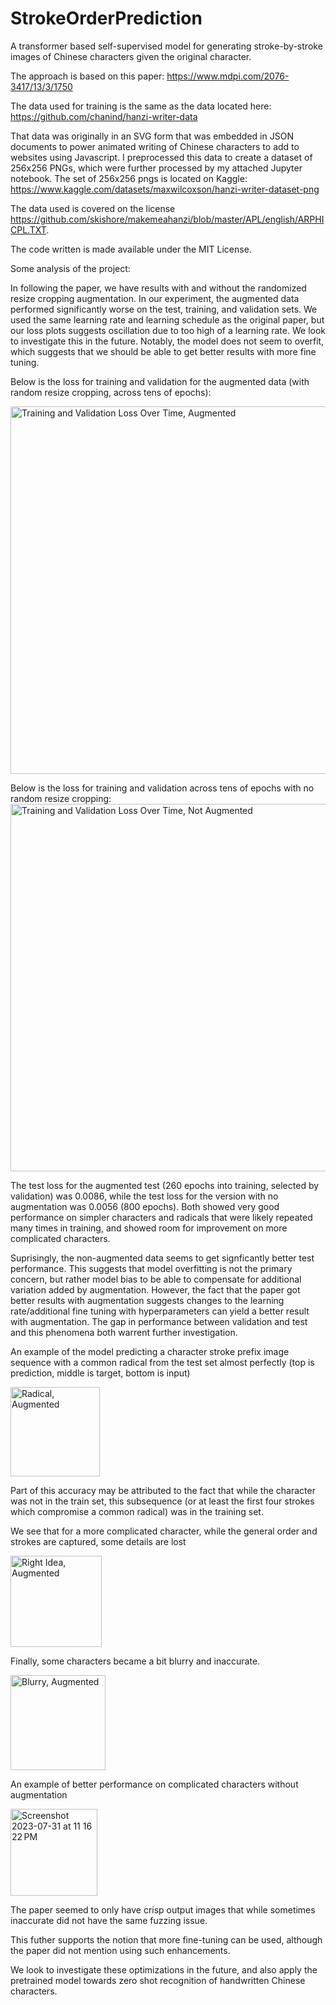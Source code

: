# StrokeOrderPrediction

A transformer based self-supervised model for generating stroke-by-stroke images of Chinese characters given the original character. 

The approach is based on this paper: https://www.mdpi.com/2076-3417/13/3/1750

The data used for training is the same as the data located here: https://github.com/chanind/hanzi-writer-data

That data was originally in an SVG form that was embedded in JSON documents to power animated writing of Chinese characters to add to websites using Javascript. I preprocessed this data to create a dataset of 256x256 PNGs, which were further processed by my attached Jupyter notebook. The set of 256x256 pngs is located on Kaggle: https://www.kaggle.com/datasets/maxwilcoxson/hanzi-writer-dataset-png

The data used is covered on the license https://github.com/skishore/makemeahanzi/blob/master/APL/english/ARPHICPL.TXT. 

The code written is made available under the MIT License. 

Some analysis of the project: 

In following the paper, we have results with and without the randomized resize cropping augmentation. 
In our experiment, the augmented data performed significantly worse on the test, training, and validation sets. We used the same learning rate and learning schedule as the original paper, but our loss plots suggests oscillation due to too high of a learning rate. We look to investigate this in the future. Notably, the model does not seem to overfit, which suggests that we should be able to get better results with more fine tuning. 

Below is the loss for training and validation for the augmented data (with random resize cropping, across tens of epochs):

<img width="588" alt="Training and Validation Loss Over Time, Augmented" src="https://raw.githubusercontent.com/wilcoxsonm21/StrokeOrderPrediction/main/Training and Validation Loss Over Time, Augmented.png">

Below is the loss for training and validation across tens of epochs with no random resize cropping:
<img width="588" alt="Training and Validation Loss Over Time, Not Augmented" src="https://raw.githubusercontent.com/wilcoxsonm21/StrokeOrderPrediction/main/Training and Validation Loss Over Time, Not Augmented.png">

The test loss for the augmented test (260 epochs into training, selected by validation) was 0.0086, while the test loss for the version with no augmentation was 0.0056 (800 epochs). Both showed very good performance on simpler characters and radicals that were likely repeated many times in training, and showed room for improvement on more complicated characters. 

Suprisingly, the non-augmented data seems to get signficantly better test performance. This suggests that model overfitting is not the primary concern, but rather model bias to be able to compensate for additional variation added by augmentation. However, the fact that the paper got better results with augmentation suggests changes to the learning rate/additional fine tuning with hyperparameters can yield a better result with augmentation. The gap in performance between validation and test and this phenomena both warrent further investigation. 

An example of the model predicting a character stroke prefix image sequence with a common radical from the test set almost perfectly (top is prediction, middle is target, bottom is input)

<img width="143" alt="Radical, Augmented" src="https://raw.githubusercontent.com/wilcoxsonm21/StrokeOrderPrediction/main/Radical, Augmented.png">

Part of this accuracy may be attributed to the fact that while the character was not in the train set, this subsequence (or at least the first four strokes which compromise a common radical) was in the training set. 

We see that for a more complicated character, while the general order and strokes are captured, some details are lost

<img width="146" alt="Right Idea, Augmented" src="https://raw.githubusercontent.com/wilcoxsonm21/StrokeOrderPrediction/main/Right Idea, Augmented.png">

Finally, some characters became a bit blurry and inaccurate. 

<img width="152" alt="Blurry, Augmented" src="https://raw.githubusercontent.com/wilcoxsonm21/StrokeOrderPrediction/main/Blurry, Augmented.png">

An example of better performance on complicated characters without augmentation

<img width="139" alt="Screenshot 2023-07-31 at 11 16 22 PM" src="https://raw.githubusercontent.com/wilcoxsonm21/StrokeOrderPrediction/main/More Complicated Character, Not Augmented.png">

The paper seemed to only have crisp output images that while sometimes inaccurate did not have the same fuzzing issue. 

This futher supports the notion that more fine-tuning can be used, although the paper did not mention using such enhancements.

We look to investigate these optimizations in the future, and also apply the pretrained model towards zero shot recognition of handwritten Chinese characters. 
